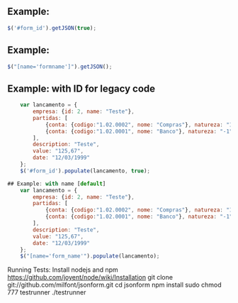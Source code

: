 ## Example:
```javascript
$('#form_id').getJSON(true);
```

## Example:
```javascript
$("[name='formname']").getJSON();
```

## Example: with ID for legacy code
```javascript
    var lancamento = {
        empresa: {id: 2, name: "Teste"},
        partidas: [
            {conta: {codigo:"1.02.0002", nome: "Compras"}, natureza: "1"},
            {conta: {codigo:"1.02.0001", nome: "Banco"}, natureza: "-1"}
        ],
        description: "Teste",
        value: "125,67",
        date: "12/03/1999"
    };
    $('#form_id').populate(lancamento, true);
```

```javascript
## Example: with name [default]
    var lancamento = {
        empresa: {id: 2, name: "Teste"},
        partidas: [
            {conta: {codigo:"1.02.0002", nome: "Compras"}, natureza: "1"},
            {conta: {codigo:"1.02.0001", nome: "Banco"}, natureza: "-1"}
        ],
        description: "Teste",
        value: "125,67",
        date: "12/03/1999"
    };
    $("[name='form_name'").populate(lancamento);
```

Running Tests:
    Install nodejs and npm https://github.com/joyent/node/wiki/Installation
    git clone git://github.com/milfont/jsonform.git
    cd jsonform
    npm install 
    sudo chmod 777 testrunner
    ./testrunner